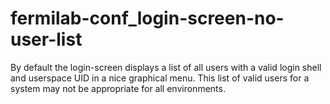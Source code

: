 # fermilab-conf_login-screen-no-user-list

By default the login-screen displays a list of all users with a
valid login shell and userspace UID in a nice graphical menu.
This list of valid users for a system may not be appropriate for
all environments.